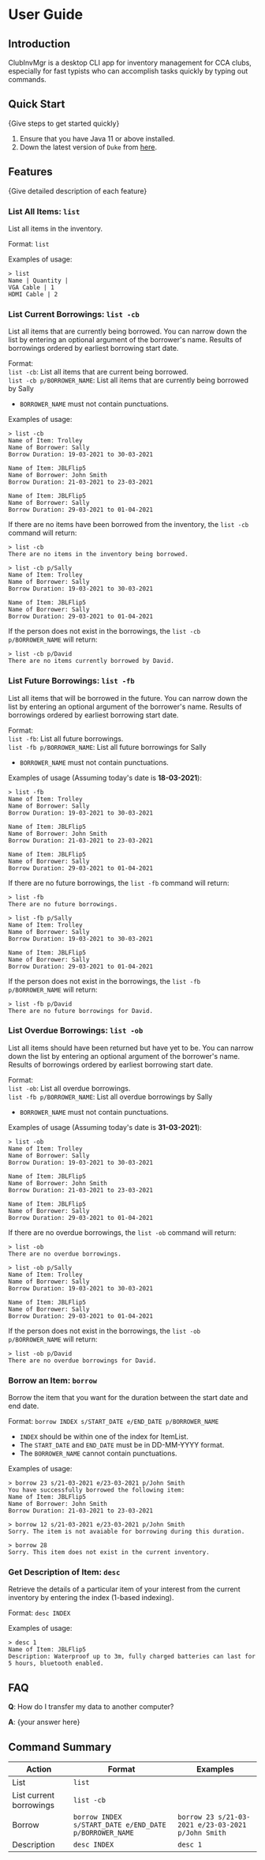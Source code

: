 # User Guide

## Introduction

ClubInvMgr is a desktop CLI app for inventory management for CCA clubs, especially for fast typists who can accomplish tasks quickly by typing out commands.

## Quick Start

{Give steps to get started quickly}

1. Ensure that you have Java 11 or above installed.
1. Down the latest version of `Duke` from [here](http://link.to/duke).

## Features 

{Give detailed description of each feature}

### List All Items: `list`
List all items in the inventory.

Format: `list`

Examples of usage:
```
> list
Name | Quantity	|
VGA Cable | 1 
HDMI Cable | 2
```


### List Current Borrowings: `list -cb`
List all items that are currently being borrowed. You can narrow down the list by entering an optional argument of the borrower's name. Results of borrowings ordered by earliest borrowing start date.

Format:   
`list -cb`: List all items that are current being borrowed.  
`list -cb p/BORROWER_NAME`: List all items that are currently being borrowed by Sally
* `BORROWER_NAME` must not contain punctuations.

Examples of usage:
```
> list -cb
Name of Item: Trolley
Name of Borrower: Sally
Borrow Duration: 19-03-2021 to 30-03-2021

Name of Item: JBLFlip5
Name of Borrower: John Smith
Borrow Duration: 21-03-2021 to 23-03-2021

Name of Item: JBLFlip5
Name of Borrower: Sally
Borrow Duration: 29-03-2021 to 01-04-2021
```
If there are no items have been borrowed from the inventory, the `list -cb` command will return:
```
> list -cb
There are no items in the inventory being borrowed.
```

```
> list -cb p/Sally
Name of Item: Trolley
Name of Borrower: Sally
Borrow Duration: 19-03-2021 to 30-03-2021

Name of Item: JBLFlip5
Name of Borrower: Sally
Borrow Duration: 29-03-2021 to 01-04-2021
```
If the person does not exist in the borrowings, the `list -cb p/BORROWER_NAME` will return:
```
> list -cb p/David
There are no items currently borrowed by David.
```


### List Future Borrowings: `list -fb`
List all items that will be borrowed in the future. You can narrow down the list by entering an optional argument of the borrower's name. Results of borrowings ordered by earliest borrowing start date.

Format:   
`list -fb`: List all future borrowings.  
`list -fb p/BORROWER_NAME`: List all future borrowings for Sally
* `BORROWER_NAME` must not contain punctuations.

Examples of usage (Assuming today's date is **18-03-2021**):
```
> list -fb
Name of Item: Trolley
Name of Borrower: Sally
Borrow Duration: 19-03-2021 to 30-03-2021

Name of Item: JBLFlip5
Name of Borrower: John Smith
Borrow Duration: 21-03-2021 to 23-03-2021

Name of Item: JBLFlip5
Name of Borrower: Sally
Borrow Duration: 29-03-2021 to 01-04-2021
```
If there are no future borrowings, the `list -fb` command will return:
```
> list -fb
There are no future borrowings.
```

```
> list -fb p/Sally
Name of Item: Trolley
Name of Borrower: Sally
Borrow Duration: 19-03-2021 to 30-03-2021

Name of Item: JBLFlip5
Name of Borrower: Sally
Borrow Duration: 29-03-2021 to 01-04-2021
```
If the person does not exist in the borrowings, the `list -fb p/BORROWER_NAME` will return:
```
> list -fb p/David
There are no future borrowings for David.
```


### List Overdue Borrowings: `list -ob`
List all items should have been returned but have yet to be. You can narrow down the list by entering an optional argument of the borrower's name. Results of borrowings ordered by earliest borrowing start date.

Format:   
`list -ob`: List all overdue borrowings.  
`list -fb p/BORROWER_NAME`: List all overdue borrowings by Sally
* `BORROWER_NAME` must not contain punctuations.

Examples of usage (Assuming today's date is **31-03-2021**):
```
> list -ob
Name of Item: Trolley
Name of Borrower: Sally
Borrow Duration: 19-03-2021 to 30-03-2021

Name of Item: JBLFlip5
Name of Borrower: John Smith
Borrow Duration: 21-03-2021 to 23-03-2021

Name of Item: JBLFlip5
Name of Borrower: Sally
Borrow Duration: 29-03-2021 to 01-04-2021
```
If there are no overdue borrowings, the `list -ob` command will return:
```
> list -ob
There are no overdue borrowings.
```

```
> list -ob p/Sally
Name of Item: Trolley
Name of Borrower: Sally
Borrow Duration: 19-03-2021 to 30-03-2021

Name of Item: JBLFlip5
Name of Borrower: Sally
Borrow Duration: 29-03-2021 to 01-04-2021
```
If the person does not exist in the borrowings, the `list -ob p/BORROWER_NAME` will return:
```
> list -ob p/David
There are no overdue borrowings for David.
```


### Borrow an Item: `borrow`
Borrow the item that you want for the duration between the start date and end date.

Format: `borrow INDEX s/START_DATE e/END_DATE p/BORROWER_NAME`
* `INDEX` should be within one of the index for ItemList.
* The `START_DATE` and `END_DATE` must be in DD-MM-YYYY format.
* The `BORROWER_NAME` cannot contain punctuations.

Examples of usage:
```
> borrow 23 s/21-03-2021 e/23-03-2021 p/John Smith
You have successfully borrowed the following item:
Name of Item: JBLFlip5
Name of Borrower: John Smith
Borrow Duration: 21-03-2021 to 23-03-2021
```

```
> borrow 12 s/21-03-2021 e/23-03-2021 p/John Smith
Sorry. The item is not avaiable for borrowing during this duration.
```

```
> borrow 28
Sorry. This item does not exist in the current inventory.
```

### Get Description of Item: `desc`
Retrieve the details of a particular item of your interest from the current inventory by entering the index (1-based indexing).

Format: `desc INDEX`

Examples of usage:
```
> desc 1
Name of Item: JBLFlip5
Description: Waterproof up to 3m, fully charged batteries can last for 5 hours, bluetooth enabled.
```

## FAQ

**Q**: How do I transfer my data to another computer? 

**A**: {your answer here}

## Command Summary

| Action                  | Format                                                 | Examples                                           |
|-------------------------|--------------------------------------------------------|----------------------------------------------------|
| List                    | `list`                                                 ||
| List current borrowings | `list -cb`                                             ||
| Borrow                  | `borrow INDEX s/START_DATE e/END_DATE p/BORROWER_NAME` | `borrow 23 s/21-03-2021 e/23-03-2021 p/John Smith` |
| Description             | `desc INDEX`                                           | `desc 1`                                           |
